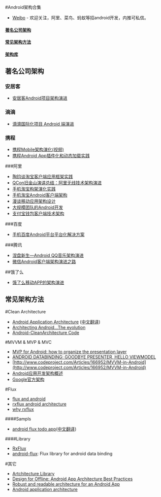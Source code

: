 #Android架构合集

+ [Weibo](http://weibo.com/evoluter) - 欢迎关注，阿里、菜鸟、蚂蚁等招android开发，内推可私信。

#### [著名公司架构](#著名公司架构)
#### [常见架构方法](#常见架构方法)
#### [架构库](https://github.com/Juude/Awesome-Android-Architecture/blob/master/Library.md)



著名公司架构
-------
### 安居客
+ [安居客Android项目架构演进](https://zhuanlan.zhihu.com/p/25420181)

### 滴滴
+ [滴滴国际化项目 Android 端演进](http://www.trinea.cn/android/didi-internationalization-android-evolution/)

### 携程
+ [携程Mobile架构演化(视频)](http://www.infoq.com/cn/presentations/ctrip-mobile-architecture-evolution)
+ [携程Android App插件化和动态加载实践](http://www.infoq.com/cn/articles/ctrip-android-dynamic-loading)

###阿里
+ [陶钧谈淘宝客户端应用框架实践](http://www.infoq.com/cn/interviews/tj-taobao-client-arch)
+ [QCon旧金山演讲总结：阿里无线技术架构演进](http://www.infoq.com/cn/articles/alibaba-mobile-infrastructure)
+ [手机淘宝构架演化实践](http://www.infoq.com/cn/news/2014/12/taobao-app-evolution)
+ [手机淘宝Android客户端架构](http://www.open-open.com/lib/view/open1436316754208.html)
+ [漫谈移动应用架构设计](http://club.alibabatech.org/resource_detail.htm?topicId=124)
+ [大规模团队的Android开发](http://club.alibabatech.org/resource_detail.htm?topicId=130)
+ [支付宝钱包客户端技术架构](http://club.alibabatech.org/resource_detail.htm?topicId=155)

###百度
+ [手机百度Android平台平台化解决方案](http://www.infoq.com/cn/presentations/mobile-baidu-android-platform-solutions)

###腾讯
+ [涅盘新生—Android QQ音乐架构演进](http://www.infoq.com/cn/presentations/evolution-of-android-qq-music-architecture)
+ [微信Android客户端架构演进之路](http://www.infoq.com/cn/articles/wechat-android-app-architecture)
 
##饿了么
+ [饿了么移动APP的架构演进](https://mp.weixin.qq.com/s?__biz=MzAxNDUwMzU3Mw==&mid=401044540&idx=1&sn=24b7d8fb655ae6dd5d989d0cb3c08e90&scene=2&srcid=0106EtxRjD2jHxzomxVPTwY3&from=timeline&isappinstalled=0&uin=NzgwODIwNDgw&key=&devicetype=webwx&version=70000001&lang=zh_CN&pass_ticket=46hW44w3Hxd7VY9rutz7mgLu1JGe2T1AAKNQpxNoYOSGi8NpmNYr%2BAZj%2BiXtRX2F)

常见架构方法
------------
#Clean Architecture
+ [Android Application Architecture](https://medium.com/ribot-labs/android-application-architecture-8b6e34acda65#.b29vhtdm2) ([中文翻译](http://www.jianshu.com/p/8ca27934c6e6))
+ [Architecting Android…The evolution](http://fernandocejas.com/2015/07/18/architecting-android-the-evolution/)
+ [Android-CleanArchitecture Code](https://github.com/android10/Android-CleanArchitecture)

#MVVM & MVP & MVC
+ [MVP for Android: how to organize the presentation layer](http://antonioleiva.com/mvp-android/)
+ [ANDROID DATABINDING: GOODBYE PRESENTER, HELLO VIEWMODEL](http://tech.vg.no/2015/07/17/android-databinding-goodbye-presenter-hello-viewmodel/)
+ [http://www.codeproject.com/Articles/166952/MVVM-in-Android](http://www.codeproject.com/Articles/166952/MVVM-in-Android)
+ [Android应用开发架构概述](http://www.liuguangli.win/archives/299)
+ [Google官方架构](https://github.com/googlesamples/android-architecture)

#Flux
* [flux and android](https://armueller.github.io/android/2015/03/29/flux-and-android.html)
* [rxflux android architecture](https://medium.com/swlh/rxflux-android-architecture-94f77c857aa2#.sfjwchwok)
* [why rxflux](https://medium.com/swlh/why-rxflux-5b687f062709#.ltlnlr4cl)

####Sampls
* [android flux todo app](https://github.com/lgvalle/android-flux-todo-app)([中文翻译](http://www.devtf.cn/?p=1028))

####Library
* [RxFlux](https://github.com/skimarxall/RxFlux)
* [android-flux](https://github.com/naodroid/android-flux): Flux library for android data binding

#其它
+ [Artchitecture Library](https://github.com/Juude/Awesome-Android-Architecture/blob/master/Library.md)
+ [Design for Offline: Android App Architecture Best Practices](https://plus.google.com/+AndroidDevelopers/posts/3C4GPowmWLb)
+ [Robust and readable architecture for an Android App](http://blog.joanzapata.com/robust-architecture-for-an-android-app/)
+ [Android application architecture](https://events.google.com/io2015/schedule?sid=358c9f91-b6d4-e411-b87f-00155d5066d7#day1/358c9f91-b6d4-e411-b87f-00155d5066d7)
